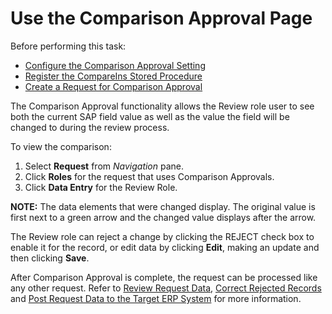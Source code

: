 # Use the Comparison Approval Page

Before performing this task:

  - [Configure the Comparison Approval
    Setting](Configure_the_Comparison_Approval_Setting.htm)
  - [Register the CompareIns Stored
    Procedure](Register_the_CompareIns_Stored_Procedure.htm)
  - [Create a Request for Comparison
    Approval](Create_a_Request_for_Comparison_Approval.htm)

The Comparison Approval functionality allows the Review role user to see
both the current SAP field value as well as the value the field will be
changed to during the review process.

To view the comparison:

1.  Select **Request** from *Navigation* pane.
2.  Click **Roles** for the request that uses Comparison Approvals.
3.  Click **Data Entry** for the Review Role.

**NOTE:** The data elements that were changed display. The original
value is first next to a green arrow and the changed value displays
after the arrow.

The Review role can reject a change by clicking the REJECT check box to
enable it for the record, or edit data by clicking **Edit**, making an
update and then clicking **Save**.

After Comparison Approval is complete, the request can be processed like
any other request. Refer to [Review Request
Data](Review_Request_Data.htm), [Correct Rejected
Records](Correct_Rejected_Records.htm) and [Post Request Data to the
Target ERP System](Post_Request_Data_to_a_Target_ERP_System.htm) for
more information.

